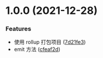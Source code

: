 # 1.0.0 (2021-12-28)


### Features

* 使用 rollup 打包项目 ([7d21fe3](https://github.com/GavinHe322/vue-property-decorator-practice/commit/7d21fe3717329d865fd2269f523ba2159e76ff21))
* emit 方法 ([cfeaf2d](https://github.com/GavinHe322/vue-property-decorator-practice/commit/cfeaf2d780a2bde3bd3c68db16635219427fabf1))




